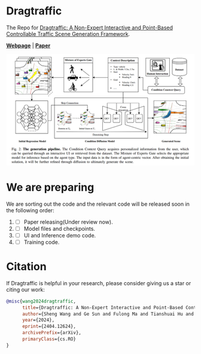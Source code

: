 # Dragtraffic
The Repo for [Dragtraffic: A Non-Expert Interactive and Point-Based Controllable Traffic Scene Generation Framework](https://chantsss.github.io/Dragtraffic/).

[**Webpage**](https://chantsss.github.io/Dragtraffic/) | 
[**Paper**](https://arxiv.org/abs/2404.12624)

![](assets/overview.jpg)

# We are preparing
We are sorting out the code and the relevant code will be released soon in the following order:
1. - [ ] Paper releasing(Under review now).
2. - [ ] Model files and checkpoints. 
3. - [ ] UI and Inference demo code.
4. - [ ] Training code.

# Citation
If Dragtraffic is helpful in your research, please consider giving us a star or citing our work:

```bibtex
@misc{wang2024dragtraffic,
      title={Dragtraffic: A Non-Expert Interactive and Point-Based Controllable Traffic Scene Generation Framework}, 
      author={Sheng Wang and Ge Sun and Fulong Ma and Tianshuai Hu and Yongkang Song and Lei Zhu and Ming Liu},
      year={2024},
      eprint={2404.12624},
      archivePrefix={arXiv},
      primaryClass={cs.RO}
}
```
